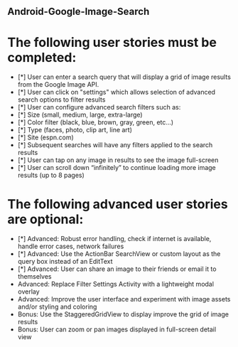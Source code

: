 ## Android-Google-Image-Search

# The following user stories must be completed:

- [*] User can enter a search query that will display a grid of image results from the Google Image API.
- [*] User can click on "settings" which allows selection of advanced search options to filter results
- [*] User can configure advanced search filters such as:
- [*] Size (small, medium, large, extra-large)
- [*] Color filter (black, blue, brown, gray, green, etc...)
- [*] Type (faces, photo, clip art, line art)
- [*] Site (espn.com)
- [*] Subsequent searches will have any filters applied to the search results
- [*] User can tap on any image in results to see the image full-screen
- [*] User can scroll down “infinitely” to continue loading more image results (up to 8 pages)

# The following advanced user stories are optional:

- [*] Advanced: Robust error handling, check if internet is available, handle error cases, network failures
- [*] Advanced: Use the ActionBar SearchView or custom layout as the query box instead of an EditText
- [*] Advanced: User can share an image to their friends or email it to themselves
- Advanced: Replace Filter Settings Activity with a lightweight modal overlay
- Advanced: Improve the user interface and experiment with image assets and/or styling and coloring
- Bonus: Use the StaggeredGridView to display improve the grid of image results
- Bonus: User can zoom or pan images displayed in full-screen detail view
